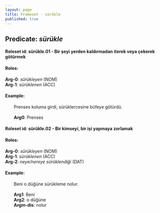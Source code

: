 ```yaml
---
layout: page
title: Frameset - sürükle
published: true
---
```

<h2>Predicate: <i>sürükle</i></h2>
<h4>Roleset id: sürükle.01 - Bir şeyi yerden kaldırmadan iterek veya çekerek götürmek<br>
<h4>Roles:</h4>
<b>Arg-0</b>: <i>sürükleyen</i>  (NOM) <br>
<b>Arg-1</b>: <i>sürüklenen</i>  (ACC) <br>
<h4>Example:</h4>
&emsp;&emsp;Prenses koluma girdi, sürüklercesine büfeye götürdü.<br><br>
&emsp;&emsp;<b>Arg0</b>:  Prenses<br>

<h4>Roleset id: sürükle.02 - Bir kimseyi, bir işi yapmaya zorlamak<br>
<h4>Roles:</h4>
<b>Arg-0</b>: <i>sürükleyen</i>  (NOM) <br>
<b>Arg-1</b>: <i>sürüklenen</i>  (ACC) <br>
<b>Arg-2</b>: <i>neye/nereye sürüklendiği</i>  (DAT) <br>
<h4>Example:</h4>
&emsp;&emsp;Beni o düğüne sürükleme nolur.<br><br>
&emsp;&emsp;<b>Arg1</b>:  Beni<br>
&emsp;&emsp;<b>Arg2</b>:  o düğüne<br>
&emsp;&emsp;<b>Argm-dis</b>:  nolur<br>

